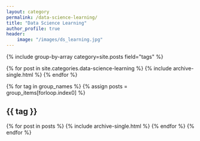 ```yaml
---
layout: category
permalink: /data-science-learning/
title: "Data Science Learning"
author_profile: true
header:
    image: "/images/ds_learning.jpg"
---
```


{% include group-by-array category=site.posts field="tags" %}

{% for post in site.categories.data-science-learning %}
  {% include archive-single.html %}
{% endfor %}

{% for tag in group_names %}
  {% assign posts = group_items[forloop.index0] %}
  <h2 id="{{ tag | slugify }}" class="archive__subtitle">{{ tag }}</h2>
  {% for post in posts %}
    {% include archive-single.html %}
  {% endfor %}
{% endfor %}